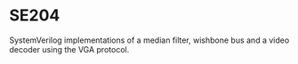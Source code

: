 # SE204

SystemVerilog implementations of a median filter, wishbone bus and a video decoder using the VGA protocol.
